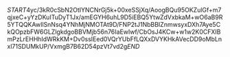 $START$4yc/3kR0cSbN2OtIYNCNrGj5k+00xeSSjXq/AoogBQu95OKZulGf+m7qjxeC+yYzDKuITuDyT1Jx/amEGYH6uhL9D5iEBQ5YtwZdVxbkaM+wO6aB9R5YTQQKAwIlSnNsq4YNhMjNMOTAt9D/FNP2tJ1NbBBIZnmwsyxDXh7Aye5CkQOpzbFW6GLZlgkdgoBBVMjb56n76IaEwIwf/CbOsJ4KCw+w1w2K0CFXIBmPzLrEHHhIdWRkKM+Dv0ssIEed0VQrYUbFfLQXxDVYKHkAVecDD9oMbLnxl71SDUMkUP/VxmgB7B62D54pzVt7vd2g$END$